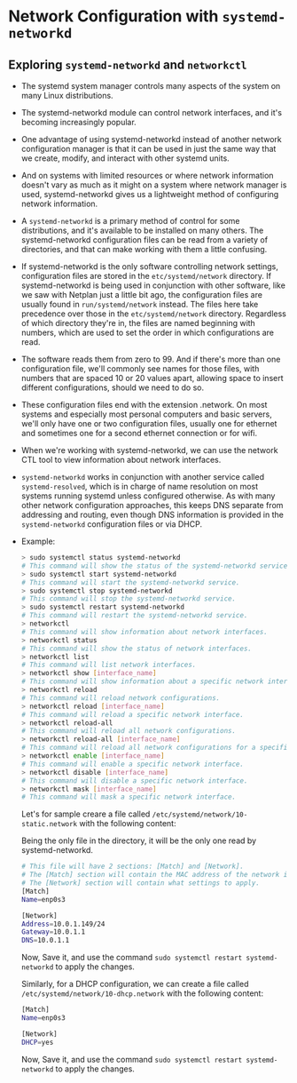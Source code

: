 # Network Configuration with `systemd-networkd`

## Exploring `systemd-networkd` and `networkctl`

- The systemd system manager controls many aspects of the system on many Linux distributions.

- The systemd-networkd module can control network interfaces, and it's becoming increasingly popular.

- One advantage of using systemd-networkd instead of another network configuration manager is that it can be used in just the same way that we create, modify, and interact with other systemd units.

- And on systems with limited resources or where network information doesn't vary as much as it might on a system where network manager is used, systemd-networkd gives us a lightweight method of configuring network information.

- A `systemd-networkd` is a primary method of control for some distributions, and it's available to be installed on many others. The systemd-networkd configuration files can be read from a variety of directories, and that can make working with them a little confusing.

- If systemd-networkd is the only software controlling network settings, configuration files are stored in the `etc/systemd/network` directory. If systemd-networkd is being used in conjunction with other software, like we saw with Netplan just a little bit ago, the configuration files are usually found in `run/systemd/network` instead. The files here take precedence over those in the `etc/systemd/network` directory. Regardless of which directory they're in, the files are named beginning with numbers, which are used to set the order in which configurations are read. 

- The software reads them from zero to 99. And if there's more than one configuration file, we'll commonly see names for those files, with numbers that are spaced 10 or 20 values apart, allowing space to insert different configurations, should we need to do so.

- These configuration files end with the extension .network. On most systems and especially most personal computers and basic servers, we'll only have one or two configuration files, usually one for ethernet and sometimes one for a second ethernet connection or for wifi.

- When we're working with systemd-networkd, we can use the network CTL tool to view information about network interfaces.

- `systemd-networkd` works in conjunction with another service called `systemd-resolved`, which is in charge of name resolution on most systems running systemd unless configured otherwise. As with many other network configuration approaches, this keeps DNS separate from addressing and routing, even though DNS information is provided in the `systemd-networkd` configuration files or via DHCP.

- Example:

  ```bash
  > sudo systemctl status systemd-networkd
  # This command will show the status of the systemd-networkd service.
  > sudo systemctl start systemd-networkd
  # This command will start the systemd-networkd service.
  > sudo systemctl stop systemd-networkd
  # This command will stop the systemd-networkd service.
  > sudo systemctl restart systemd-networkd
  # This command will restart the systemd-networkd service.
  > networkctl
  # This command will show information about network interfaces.
  > networkctl status
  # This command will show the status of network interfaces.
  > networkctl list
  # This command will list network interfaces.
  > networkctl show [interface_name]
  # This command will show information about a specific network interface.
  > networkctl reload
  # This command will reload network configurations.
  > networkctl reload [interface_name]
  # This command will reload a specific network interface.
  > networkctl reload-all
  # This command will reload all network configurations.
  > networkctl reload-all [interface_name]
  # This command will reload all network configurations for a specific network interface.
  > networkctl enable [interface_name]
  # This command will enable a specific network interface.
  > networkctl disable [interface_name]
  # This command will disable a specific network interface.
  > networkctl mask [interface_name]
  # This command will mask a specific network interface.
  ```

  Let's for sample creare a file called `/etc/systemd/network/10-static.network` with the following content:

  Being the only file in the directory, it will be the only one read by systemd-networkd.

  ```bash
  # This file will have 2 sections: [Match] and [Network].
  # The [Match] section will contain the MAC address of the network interface, and will tell which interface to apply the configuration to.
  # The [Network] section will contain what settings to apply.
  [Match]
  Name=enp0s3

  [Network]
  Address=10.0.1.149/24
  Gateway=10.0.1.1
  DNS=10.0.1.1
  ```

  Now, Save it, and use the command `sudo systemctl restart systemd-networkd` to apply the changes.

  Similarly, for a DHCP configuration, we can create a file called `/etc/systemd/network/10-dhcp.network` with the following content:

  ```bash
  [Match]
  Name=enp0s3

  [Network]
  DHCP=yes
  ```

  Now, Save it, and use the command `sudo systemctl restart systemd-networkd` to apply the changes.
